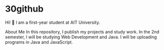 # 30github

Hi! 👋
I am a first-year student at AIT University.

About Me
In this repository, I publish my projects and study work.
In the 2nd semester, I will be studying Web Development and Java.
I will be uploading programs in Java and JavaScript.

